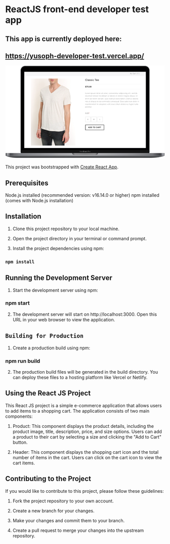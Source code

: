 # ReactJS front-end developer test app

## This app is currently deployed here:

## https://yusoph-developer-test.vercel.app/

![alt text](https://github.com/yusoph-dev/frontend-developer-test/blob/main/public/laptop-ui.png?raw=true)

This project was bootstrapped with [Create React App](https://github.com/facebook/create-react-app).

## Prerequisites

Node.js installed (recommended version: v16.14.0 or higher)
npm installed (comes with Node.js installation)

## Installation

1. Clone this project repository to your local machine.

2. Open the project directory in your terminal or command prompt.

3. Install the project dependencies using npm:

### `npm install`

## Running the Development Server

1. Start the development server using npm:

### npm start

2. The development server will start on http://localhost:3000. Open this URL in your web browser to view the application.

## `Building for Production`

1. Create a production build using npm:

### npm run build

2. The production build files will be generated in the build directory. You can deploy these files to a hosting platform like Vercel or Netlify.

## Using the React JS Project

This React JS project is a simple e-commerce application that allows users to add items to a shopping cart. The application consists of two main components:

1. Product: This component displays the product details, including the product image, title, description, price, and size options. Users can add a product to their cart by selecting a size and clicking the "Add to Cart" button.

2. Header: This component displays the shopping cart icon and the total number of items in the cart. Users can click on the cart icon to view the cart items.

## Contributing to the Project

If you would like to contribute to this project, please follow these guidelines:

1. Fork the project repository to your own account.

2. Create a new branch for your changes.

3. Make your changes and commit them to your branch.

4. Create a pull request to merge your changes into the upstream repository.
